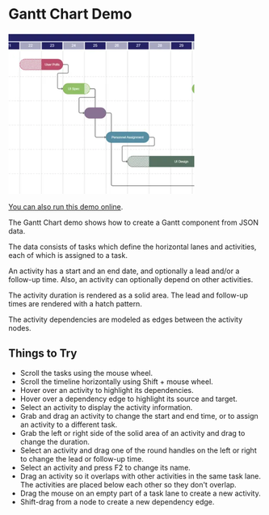 <!--
 //////////////////////////////////////////////////////////////////////////////
 // @license
 // This file is part of yFiles for HTML.
 // Use is subject to license terms.
 //
 // Copyright (c) by yWorks GmbH, Vor dem Kreuzberg 28,
 // 72070 Tuebingen, Germany. All rights reserved.
 //
 //////////////////////////////////////////////////////////////////////////////
-->
# Gantt Chart Demo

<img src="../../../doc/demo-thumbnails/gantt-chart.webp" alt="demo-thumbnail" height="320"/>

[You can also run this demo online](https://www.yfiles.com/demos/view/ganttchart/).

The Gantt Chart demo shows how to create a Gantt component from JSON data.

The data consists of tasks which define the horizontal lanes and activities, each of which is assigned to a task.

An activity has a start and an end date, and optionally a lead and/or a follow-up time. Also, an activity can optionally depend on other activities.

The activity duration is rendered as a solid area. The lead and follow-up times are rendered with a hatch pattern.

The activity dependencies are modeled as edges between the activity nodes.

## Things to Try

- Scroll the tasks using the mouse wheel.
- Scroll the timeline horizontally using Shift + mouse wheel.
- Hover over an activity to highlight its dependencies.
- Hover over a dependency edge to highlight its source and target.
- Select an activity to display the activity information.
- Grab and drag an activity to change the start and end time, or to assign an activity to a different task.
- Grab the left or right side of the solid area of an activity and drag to change the duration.
- Select an activity and drag one of the round handles on the left or right to change the lead or follow-up time.
- Select an activity and press F2 to change its name.
- Drag an activity so it overlaps with other activities in the same task lane. The activities are placed below each other so they don't overlap.
- Drag the mouse on an empty part of a task lane to create a new activity.
- Shift\-drag from a node to create a new dependency edge.
